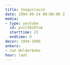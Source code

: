```yaml
---
title: Joegoslavië
date: 1994-09-24 00:00:00 Z
media:
- type: youtube
  id: pvvl5B1RYuA
  starttime: 23
  endtime: 0
decor: 1994-1996
ankers:
- Jan Holderbeke
hour: laat
---
```


